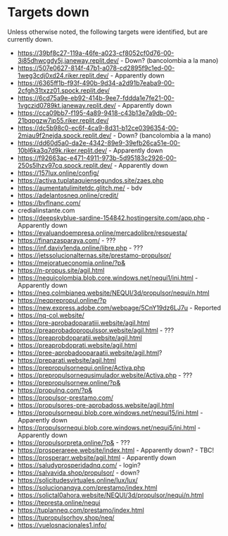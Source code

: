 # Targets down

Unless otherwise noted, the following targets were identified, but are currently down.

- https://39bf8c27-119a-46fe-a023-cf8052cf0d76-00-3i85dhwcgdy5j.janeway.replit.dev/ - Down? (bancolombia a la mano)
- https://507e0627-814f-47b1-a078-cd2895f9c1ed-00-1weg3cdj0xd24.riker.replit.dev/ - Apparently down
- https://6365ff1b-f93f-490b-9d34-a2d91b7eaba9-00-2cfgh31txzz01.spock.replit.dev/
- https://6cd75a9e-eb92-414b-9ee7-fddda1e7fe21-00-1vgczid0789kt.janeway.replit.dev/ - Apparently down
- https://cca09bb7-f195-4a89-9418-c43b13e7a9db-00-21bqpgzw7ip55.riker.replit.dev/
- https://dc5b98c0-ec6f-4ca9-8d31-b12ce0396354-00-2miau9f2nejda.spock.replit.dev/ - Down? (bancolombia a la mano)
- https://dd60d5a0-da2e-4342-89e9-39efb26ca51e-00-10bl6ka3q7d9k.riker.replit.dev/ - Apparently down
- https://f92663ac-e471-4911-973b-5d95183c2926-00-250s5lhzv97cq.spock.replit.dev/ - Apparently down
- https://157lux.online/config/
- https://activa.tuplataquiensegundos.site/zaes.php
- https://aumentatulimitetdc.glitch.me/ - bdv
- https://adelantosneq.online/credit/
- https://bvflnanc.com/
- credialinstante.com
- https://deepskyblue-sardine-154842.hostingersite.com/app.php - Apparently down
- https://evaluandoempresa.online/mercadolibre/respuesta/
- https://finanzasparaya.com/ - ???
- https://inf.daviv1enda.online/libre.php - ???
- https://jetssolucionalternas.site/prestamo-propulsor/
- https://mejoratueconomia.online/?p&
- https://n-propus.site/agil.html
- https://nequicolombia.blob.core.windows.net/nequi1/ini.html - Apparently down
- https://neq.colmbianeq.website/NEQUI/3d/propulsor/nequi/n.html
- https://neqprepropul.online/?p
- https://new.express.adobe.com/webpage/5CnY19dz6LJ7u - Reported
- https://nq-col.website/
- https://pre-aprobadoparatiii.website/agil.html
- https://preaprobadopropulssor.website/agil.html - ???
- https://preaprobdoparatii.website/agil.html
- https://preaprobdoprati.website/agil.html
- https://pree-aprobadooparaatii.website/agil.html?
- https://preparati.website/agil.html
- https://prepropulsornequi.online/Activa.php
- https://prepropulsornequsimulador.website/Activa.php - ???
- https://prepropulsornew.online/?p&
- https://propulnq.com/?p&
- https://propulsor-prestamo.com/
- https://propulsores-pre-aprobadoss.website/agil.html
- https://propulsornequi.blob.core.windows.net/nequi15/ini.html - Apparently down
- https://propulsornequi.blob.core.windows.net/nequi5/ini.html - Apparently down
- https://propulsorpreta.online/?p& - ???
- https://prosperareee.website/index.html - Apparently down? - TBC!
- https://prosperarr.website/agil.html - Apparently down
- https://saludyprosperidadnq.com/ - login?
- https://salvavida.shop/propulsor/ - down?
- https://solicitudesvirtuales.online/lux/lux/
- https://solucionanqya.com/prestamo/index.html
- https://solictal0ahora.website/NEQUI/3d/propulsor/nequi/n.html
- https://tepresta.online/nequi
- https://tuplanneq.com/prestamo/index.html
- https://tupropulsorhoy.shop/neq/
- https://vuelosnacionales1.info/
